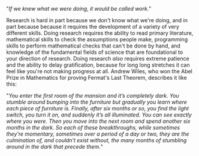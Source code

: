 "*If we knew what we were doing, it would be called work.*"

Research is hard in part because we don't know what we're doing, and in part because because it requires the development of a variety of very different skills. 
Doing research requires the ability to read primary literature, mathematical skills to check the assumptions people make, programming skills to perform mathematical checks that can't be done by hand, and knowledge of the fundamental fields of science that are foundational to your direction of research.
Doing research *also* requires extreme patience and the ability to delay gratification, because for long long stretches it can feel like you're not making progress at all. Andrew Wiles, who won the Abel Prize in Mathematics for proving Fermat's Last Theorem, describes it like this:

"*You enter the first room of the mansion and it’s completely dark. 
You stumble around bumping into the furniture but gradually you learn where each piece of furniture is. Finally, after six months or so, you find the light switch, you turn it on, and suddenly it’s all illuminated. You can see exactly where you were. Then you move into the next room and spend another six months in the dark. So each of these breakthroughs, while sometimes they’re momentary, sometimes over a period of a day or two, they are the culmination of, and couldn’t exist without, the many months of stumbling around in the dark that precede them.*"